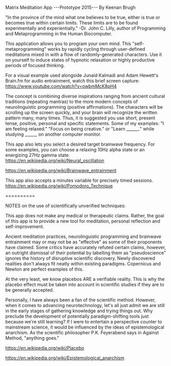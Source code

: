 Matrix Meditation App
---Prototype 2015---
By Keenan Brugh

"In the province of the mind what one believes to be true, either is true or becomes true within certain limits. These limits are to be found experimentally and experientially." 
        -Dr. John C. Lilly, author of Programming and Metaprogramming in the Human Biocomputer.

This application allows you to program your own mind. This "self-metaprogramming" works by rapidly cycling through user-defined meditations mixed in with a flow of randomly-generated characters. Use it on yourself to induce states of hypnotic relaxation or highly productive periods of focused thinking. 

For a visual example used alongside Junaid Kalmadi and Adam Hewett's Brain.fm for audio entrainment, watch this brief screen capture: https://www.youtube.com/watch?v=owbmMcK8pH4

The concept is combining diverse inspirations ranging from ancient cultural traditions (repeating mantras) to the more modern concepts of neurolinguistic programming (positive affirmations). The characters will be scrolling up the screen quickly, and your brain will recognize the written pattern many, many times. Thus, it is suggested you use short, present tense, positive, personal and specific statements. Some of my examples: "I am feeling relaxed." "Focus on being creative." or "Learn ______." while studying ______ on another computer monitor.

This app also lets you select a desired target brainwave frequency. For some examples, you can choose a relaxing 10Hz alpha state or an energizing 27Hz gamma state.
https://en.wikipedia.org/wiki/Neural_oscillation

https://en.wikipedia.org/wiki/Brainwave_entrainment

This app also accepts a minutes variable for precisely timed sessions.
https://en.wikipedia.org/wiki/Pomodoro_Technique

==========

NOTES on the use of scientifically unverified techniques:

This app does not make any medical or therapeutic claims. Rather, the goal of this app is to provide a new tool for meditation, personal reflection and self-improvement.

Ancient meditation practices, neurolinguistic programming and brainwave entrainment may or may not be as "effective" as some of their proponents have claimed. Some critics have accurately refuted certain claims, however, an outright dismissal of their potential by labelling them as "pseudoscience" ignores the history of disruptive scientific discovery. Newly discovered realities don't always fit neatly within existing paradigms. Copernicus and Newton are perfect examples of this.

At the very least, we know placebos ARE a verifiable reality. This is why the placebo effect must be taken into account in scientific studies if they are to be generally accepted. 

Personally, I have always been a fan of the scientific method. However, when it comes to advancing neurotechnology, let's all just admit we are still in the early stages of gathering knowledge and trying things out. Why preclude the development of potentially paradigm-shifting tools just because we're still learning? If I were to entertain a perspective counter to mainstream science, it would be influenced by the ideas of epistemological anarchism. As the scientific philosopher P.K. Feyerabend says in Against Method, "anything goes."

https://en.wikipedia.org/wiki/Placebo

https://en.wikipedia.org/wiki/Epistemological_anarchism



